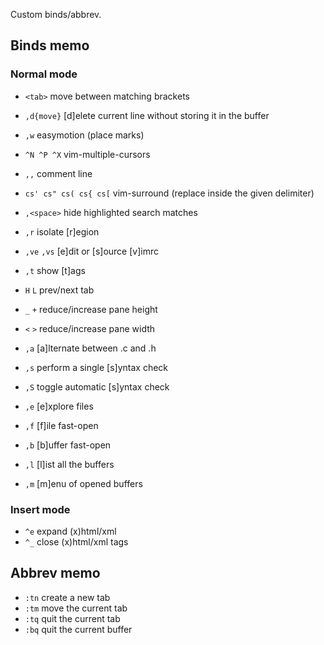 Custom binds/abbrev.

## Binds memo

### Normal mode

- `<tab>` move between matching brackets
- `,d{move}` [d]elete current line without storing it in the buffer
- `,w` easymotion (place marks)
- `^N ^P ^X` vim-multiple-cursors
- `,,` comment line
- `cs' cs" cs( cs{ cs[` vim-surround (replace inside the given delimiter)
- `,<space>` hide highlighted search matches
- `,r` isolate [r]egion

- `,ve` `,vs` [e]dit or [s]ource [v]imrc
- `,t` show [t]ags
- `H` `L` prev/next tab
- `_` `+` reduce/increase pane height
- `<` `>` reduce/increase pane width

- `,a` [a]lternate between .c and .h
- `,s` perform a single [s]yntax check
- `,S` toggle automatic [s]yntax check

- `,e` [e]xplore files
- `,f` [f]ile fast-open

- `,b` [b]uffer fast-open
- `,l` [l]ist all the buffers
- `,m` [m]enu of opened buffers

### Insert mode

- `^e` expand (x)html/xml
- `^_` close (x)html/xml tags

## Abbrev memo

- `:tn` create a new tab
- `:tm` move the current tab
- `:tq` quit the current tab
- `:bq` quit the current buffer
